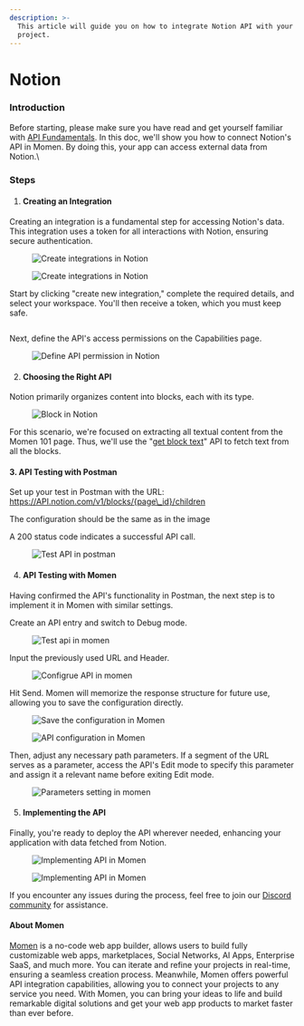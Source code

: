 ```yaml
---
description: >-
  This article will guide you on how to integrate Notion API with your Momen
  project.
---
```


# Notion

### Introduction

Before starting, please make sure you have read and get yourself familiar with [API Fundamentals](https://docs.momen.app/data/api/api-fundamentals). In this doc, we'll show you how to connect Notion's API in Momen. By doing this, your app can access external data from Notion.\


### Steps

1. #### Creating an Integration

Creating an integration is a fundamental step for accessing Notion's data. This integration uses a token for all interactions with Notion, ensuring secure authentication.

<div>

<figure><img src="../../../.gitbook/assets/1 (35).png" alt="Create integrations in Notion"><figcaption></figcaption></figure>

 

<figure><img src="../../../.gitbook/assets/2 (30).png" alt="Create integrations in Notion"><figcaption></figcaption></figure>

</div>

Start by clicking "create new integration," complete the required details, and select your workspace. You'll then receive a token, which you must keep safe.

<figure><img src="../../../.gitbook/assets/3 (23).png" alt=""><figcaption></figcaption></figure>

Next, define the API's access permissions on the Capabilities page.

<figure><img src="../../../.gitbook/assets/4 (20).png" alt="Define API permission in Notion"><figcaption></figcaption></figure>

2. #### Choosing the Right API

Notion primarily organizes content into blocks, each with its type.

<figure><img src="../../../.gitbook/assets/5 (16).png" alt="Block in Notion"><figcaption></figcaption></figure>

For this scenario, we're focused on extracting all textual content from the Momen 101 page. Thus, we'll use the "[get block text](https://developers.notion.com/docs/working-with-page-content#reading-blocks-from-a-page)" API to fetch text from all the blocks.

#### 3.  API Testing with Postman

Set up your test in Postman with the URL: https://API.notion.com/v1/blocks/{page\_id}/children &#x20;

The configuration should be the same as in the image

A 200 status code indicates a successful API call.

<figure><img src="../../../.gitbook/assets/6 (15).png" alt="Test API in postman"><figcaption></figcaption></figure>

4. #### API Testing with Momen

Having confirmed the API's functionality in Postman, the next step is to implement it in Momen with similar settings.

Create an API entry and switch to Debug mode.

<figure><img src="../../../.gitbook/assets/7 (11).png" alt="Test api in momen"><figcaption></figcaption></figure>

Input the previously used URL and Header.

<figure><img src="../../../.gitbook/assets/8 (9).png" alt="Configrue API in momen"><figcaption></figcaption></figure>

Hit Send. Momen will memorize the response structure for future use, allowing you to save the configuration directly.

<figure><img src="../../../.gitbook/assets/9 (8).png" alt="Save the configuration in Momen"><figcaption></figcaption></figure>

<figure><img src="../../../.gitbook/assets/10 (7).png" alt="API configuration in Momen"><figcaption></figcaption></figure>

Then, adjust any necessary path parameters. If a segment of the URL serves as a parameter, access the API's Edit mode to specify this parameter and assign it a relevant name before exiting Edit mode.

<figure><img src="../../../.gitbook/assets/11 (6).png" alt="Parameters setting in momen"><figcaption></figcaption></figure>

5. #### Implementing the API

Finally, you're ready to deploy the API wherever needed, enhancing your application with data fetched from Notion.

<figure><img src="../../../.gitbook/assets/12 (6).png" alt="Implementing API in Momen"><figcaption></figcaption></figure>

<figure><img src="../../../.gitbook/assets/13 (5).png" alt="Implementing API in Momen"><figcaption></figcaption></figure>

If you encounter any issues during the process, feel free to join our [Discord community](https://discord.com/invite/UCyhySSXfz) for assistance.

#### **About Momen**

[Momen](https://momen.app/?channel=blog-about) is a no-code web app builder, allows users to build fully customizable web apps, marketplaces, Social Networks, AI Apps, Enterprise SaaS, and much more. You can iterate and refine your projects in real-time, ensuring a seamless creation process. Meanwhile, Momen offers powerful API integration capabilities, allowing you to connect your projects to any service you need. With Momen, you can bring your ideas to life and build remarkable digital solutions and get your web app products to market faster than ever before.
